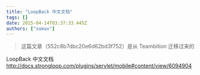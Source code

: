 ```yaml
---
title: "LoopBack 中文文档"
tags: []
date: 2015-04-14T03:37:33.445Z
authors: ["somax"]
---
```


> 这篇文章（552c8b7dbc20e6d62bd3f752）是从 Teambition 迁移过来的

LoopBack 中文文档 <a href="http://docs.strongloop.com/plugins/servlet/mobile#content/view/6094904">http://docs.strongloop.com/plugins/servlet/mobile#content/view/6094904</a>
